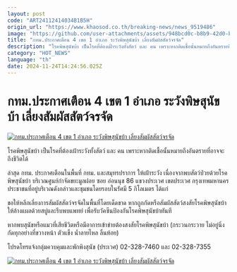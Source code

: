 ```yaml
---
layout: post
code: "ART24112414034B1B5H"
origin_url: "https://www.khaosod.co.th/breaking-news/news_9519486"
image: "https://github.com/user-attachments/assets/948bcd0c-b8b9-42d0-b0a8-a3ffb1643d02"
title: "กทม.ประกาศเตือน 4 เขต 1 อำเภอ ระวังพิษสุนัขบ้า เลี่ยง​สัมผัสสัตว์จรจัด"
description: "โรคพิษสุนัขบ้า เป็นโรคที่ต้องเฝ้าระวังทั้งสัตว์ และ คน เพราะหากติดเชื้อนั้นหมายถึงอันตรายที่อาจจะถึงชีวิตได้ ล่าสุด กทม. ประกาศเตือนในพื้นที่"
category: "HOT_NEWS"
language: "th"
date: 2024-11-24T14:24:56.025Z
---
```


# กทม.ประกาศเตือน 4 เขต 1 อำเภอ ระวังพิษสุนัขบ้า เลี่ยง​สัมผัสสัตว์จรจัด

[![กทม.ประกาศเตือน 4 เขต 1 อำเภอ ระวังพิษสุนัขบ้า เลี่ยง​สัมผัสสัตว์จรจัด](https://www.khaosod.co.th/wpapp/uploads/2024/11/rabies-dmm.jpg "กทม.ประกาศเตือน 4 เขต 1 อำเภอ ระวังพิษสุนัขบ้า เลี่ยง​สัมผัสสัตว์จรจัด")](https://www.khaosod.co.th/wpapp/uploads/2024/11/rabies-dmm.jpg)

โรคพิษสุนัขบ้า เป็นโรคที่ต้องเฝ้าระวังทั้งสัตว์ และ คน เพราะหากติดเชื้อนั้นหมายถึงอันตรายที่อาจจะถึงชีวิตได้

ล่าสุด กทม. ประกาศเตือนในพื้นที่ กทม. และสมุทรปราการ ให้เฝ้าระวัง เนื่องจากพบสัตว์ป่วยด้วยโรคพิษสุนัขบ้า บริเวณศูนย์กำจัดขยะมูลฝอย ซอย อ่อนนุช 86 แขวงประเวศ เขตประเวศ กรุงเทพมหานคร ประชาชนที่อยู่บริเวณดังกล่าวและชุมชนโดยรอบในรัศมี 5 กิโลเมตร ได้แก่

ขอให้หลีกเลี่ยงการสัมผัสสัตว์จรจัดในพื้นที่โดยเด็ดขาด หากถูกกัดหรือสัมผัสสัตว์สงสัยโรคพิษสุนัขบ้า ให้ล้างแผลด้วยสบู่และรีบพบแพทย์ เพื่อรับวัคซีนป้องกันโรคพิษสุนัขบ้าทันที

หากพบสุนัขหรือแมวที่เสียชีวิตหรือมีอาการเข้าข่ายต้องสงสัยโรคพิษสุนัขบ้า (กระวนกระวาย ไม่อยู่นิ่ง กัดทุกอย่างที่ขวางหน้า ตัวแข็ง น้ำลายไหล ลิ้นห้อย)

โปรดโทรแจ้งกลุ่มควบคุมและพักพิงสุนัข (ประเวศ) 02-328-7460 และ 02-328-7355

[![กทม.ประกาศเตือน 4 เขต 1 อำเภอ ระวังพิษสุนัขบ้า เลี่ยง​สัมผัสสัตว์จรจัด](https://www.khaosod.co.th/wpapp/uploads/2024/11/468257520_984954470334154_1456937820074458379_n.jpg)](https://www.khaosod.co.th/wpapp/uploads/2024/11/468257520_984954470334154_1456937820074458379_n.jpg)
